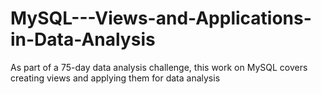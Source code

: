 # MySQL---Views-and-Applications-in-Data-Analysis
As part of a 75-day data analysis challenge, this work on MySQL covers creating views and applying them for data analysis

